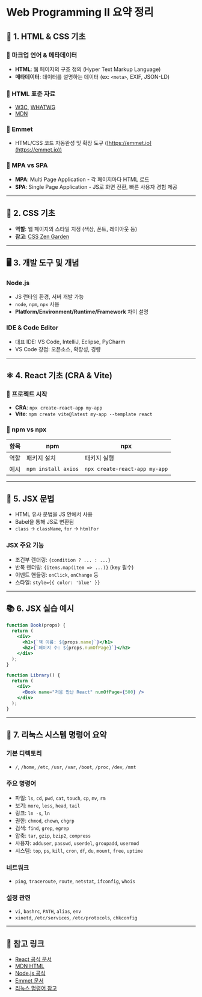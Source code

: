 # Web Programming Ⅱ 요약 정리

## 📁 1. HTML & CSS 기초

### 📌 마크업 언어 & 메타데이터
- **HTML**: 웹 페이지의 구조 정의 (Hyper Text Markup Language)
- **메타데이터**: 데이터를 설명하는 데이터 (ex: `<meta>`, EXIF, JSON-LD)

### 📌 HTML 표준 자료
- [W3C](https://www.w3.org/TR/html52/), [WHATWG](https://html.spec.whatwg.org/multipage/)
- [MDN](https://developer.mozilla.org/en-US/docs/Web/HTML/Element)

### 📌 Emmet
- HTML/CSS 코드 자동완성 및 확장 도구 ([https://emmet.io](https://emmet.io))

### 📌 MPA vs SPA
- **MPA**: Multi Page Application - 각 페이지마다 HTML 로드
- **SPA**: Single Page Application - JS로 화면 전환, 빠른 사용자 경험 제공

---

## 🎨 2. CSS 기초
- **역할**: 웹 페이지의 스타일 지정 (색상, 폰트, 레이아웃 등)
- **참고**: [CSS Zen Garden](https://csszengarden.com/)

---

## 🖥 3. 개발 도구 및 개념

### Node.js
- JS 런타임 환경, 서버 개발 가능
- `node`, `npm`, `npx` 사용
- **Platform/Environment/Runtime/Framework** 차이 설명

### IDE & Code Editor
- 대표 IDE: VS Code, IntelliJ, Eclipse, PyCharm
- VS Code 장점: 오픈소스, 확장성, 경량

---

## ⚛ 4. React 기초 (CRA & Vite)

### 📁 프로젝트 시작
- **CRA**: `npx create-react-app my-app`
- **Vite**: `npm create vite@latest my-app --template react`

### 📌 npm vs npx
| 항목 | npm | npx |
|------|-----|-----|
| 역할 | 패키지 설치 | 패키지 실행 |
| 예시 | `npm install axios` | `npx create-react-app my-app` |

---

## 🧩 5. JSX 문법

- HTML 유사 문법을 JS 안에서 사용
- Babel을 통해 JS로 변환됨
- `class` → `className`, `for` → `htmlFor`

### JSX 주요 기능
- 조건부 렌더링: `{condition ? ... : ...}`
- 반복 렌더링: `{items.map(item => ...)}` (key 필수)
- 이벤트 핸들링: `onClick`, `onChange` 등
- 스타일: `style={{ color: 'blue' }}`

---

## 📚 6. JSX 실습 예시

```jsx
function Book(props) {
  return (
    <div>
      <h1>{`책 이름: ${props.name}`}</h1>
      <h2>{`페이지 수: ${props.numOfPage}`}</h2>
    </div>
  );
}

function Library() {
  return (
    <div>
      <Book name="처음 만난 React" numOfPage={500} />
    </div>
  );
}
```

---

## 🐧 7. 리눅스 시스템 명령어 요약

### 기본 디렉토리
- `/`, `/home`, `/etc`, `/usr`, `/var`, `/boot`, `/proc`, `/dev`, `/mnt`

### 주요 명령어
- 파일: `ls`, `cd`, `pwd`, `cat`, `touch`, `cp`, `mv`, `rm`
- 보기: `more`, `less`, `head`, `tail`
- 링크: `ln -s`, `ln`
- 권한: `chmod`, `chown`, `chgrp`
- 검색: `find`, `grep`, `egrep`
- 압축: `tar`, `gzip`, `bzip2`, `compress`
- 사용자: `adduser`, `passwd`, `userdel`, `groupadd`, `usermod`
- 시스템: `top`, `ps`, `kill`, `cron`, `df`, `du`, `mount`, `free`, `uptime`

### 네트워크
- `ping`, `traceroute`, `route`, `netstat`, `ifconfig`, `whois`

### 설정 관련
- `vi`, `bashrc`, `PATH`, `alias`, `env`
- `xinetd`, `/etc/services`, `/etc/protocols`, `chkconfig`

---

## 🧠 참고 링크
- [React 공식 문서](https://react.dev/)
- [MDN HTML](https://developer.mozilla.org/en-US/docs/Web/HTML)
- [Node.js 공식](https://nodejs.org/)
- [Emmet 문서](https://emmet.io/documentation/)
- [리눅스 명령어 참고](https://ko.linuxcommand.org/)


